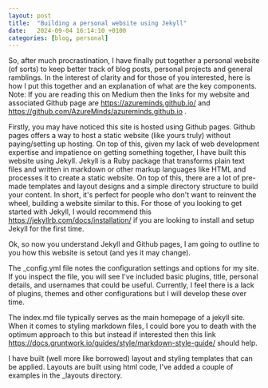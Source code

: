 ```yaml
---
layout: post
title:  "Building a personal website using Jekyll"
date:   2024-09-04 16:14:10 +0100
categories: [blog, personal]
---
```


So, after much procrastination, I have finally put together a personal website (of sorts) to keep better track of blog posts, personal projects and general ramblings. In the interest of clarity and for those of you interested, here is how I put this together and an explanation of what are the key components. Note: If you are reading this on Medium then the links for my website and associated Github page are https://azureminds.github.io/ and https://github.com/AzureMinds/azureminds.github.io .  

Firstly, you may have noticed this site is hosted using Github pages. Github pages offers a way to host a static website (like yours truly) without paying/setting up hosting. On top of this, given my lack of web development expertise and impatience on getting something together, I have built this website using Jekyll. Jekyll is a Ruby package that transforms plain text files and written in markdown or other markup languages like HTML and processes it to create a static website. On top of this, there are a lot of pre-made templates and layout designs and a simple directory structure to build your content. In short, it's perfect for people who don't want to reinvent the wheel, building a website similar to this. For those of you looking to get started with Jekyll, I would recommend this https://jekyllrb.com/docs/installation/ if you are looking to install and setup Jekyll for the first time.

Ok, so now you understand Jekyll and Github pages, I am going to outline to you how this website is setout (and yes it may change).

The _config.yml file notes the configuration settings and options for my site. If you inspect the file, you will see I've included basic plugins, title, personal details, and usernames that could be useful. Currently, I feel there is a lack of plugins, themes and other configurations but I will develop these over time.

The index.md file typically serves as the main homepage of a jekyll site. When it comes to styling markdown files, I could bore you to death with the optimum approach to this but instead if interested then this link https://docs.gruntwork.io/guides/style/markdown-style-guide/ should help.

I have built (well more like borrowed) layout and styling templates that can be applied. Layouts are built using html code, I've added a couple of examples in the _layouts directory. 






